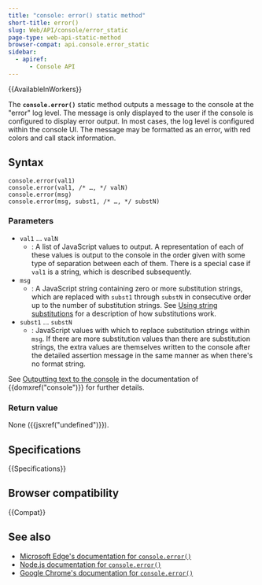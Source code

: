 ```yaml
---
title: "console: error() static method"
short-title: error()
slug: Web/API/console/error_static
page-type: web-api-static-method
browser-compat: api.console.error_static
sidebar:
  - apiref:
      - Console API
---
```


{{AvailableInWorkers}}

The **`console.error()`** static method outputs a message to the console at the "error" log level. The message is only displayed to the user if the console is configured to display error output. In most cases, the log level is configured within the console UI. The message may be formatted as an error, with red colors and call stack information.

## Syntax

```js-nolint
console.error(val1)
console.error(val1, /* …, */ valN)
console.error(msg)
console.error(msg, subst1, /* …, */ substN)
```

### Parameters

- `val1` … `valN`
  - : A list of JavaScript values to output. A representation of each of these values is output to the console in the order given with some type of separation between each of them. There is a special case if `val1` is a string, which is described subsequently.
- `msg`
  - : A JavaScript string containing zero or more substitution strings, which are replaced with `subst1` through `substN` in consecutive order up to the number of substitution strings. See [Using string substitutions](/en-US/docs/Web/API/console#using_string_substitutions) for a description of how substitutions work.
- `subst1` … `substN`
  - : JavaScript values with which to replace substitution strings within `msg`. If there are more substitution values than there are substitution strings, the extra values are themselves written to the console after the detailed assertion message in the same manner as when there's no format string.

See [Outputting text to the console](/en-US/docs/Web/API/console#outputting_text_to_the_console) in the documentation of {{domxref("console")}} for further details.

### Return value

None ({{jsxref("undefined")}}).

## Specifications

{{Specifications}}

## Browser compatibility

{{Compat}}

## See also

- [Microsoft Edge's documentation for `console.error()`](https://learn.microsoft.com/en-us/microsoft-edge/devtools-guide-chromium/console/api#error)
- [Node.js documentation for `console.error()`](https://nodejs.org/docs/latest/api/console.html#consoleerrordata-args)
- [Google Chrome's documentation for `console.error()`](https://developer.chrome.com/docs/devtools/console/api/#error)
